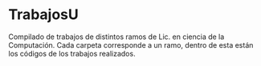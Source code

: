 # TrabajosU
Compilado de trabajos de distintos ramos de Lic. en ciencia de la Computación.
Cada carpeta corresponde a un ramo, dentro de esta están los códigos de los trabajos realizados. 
